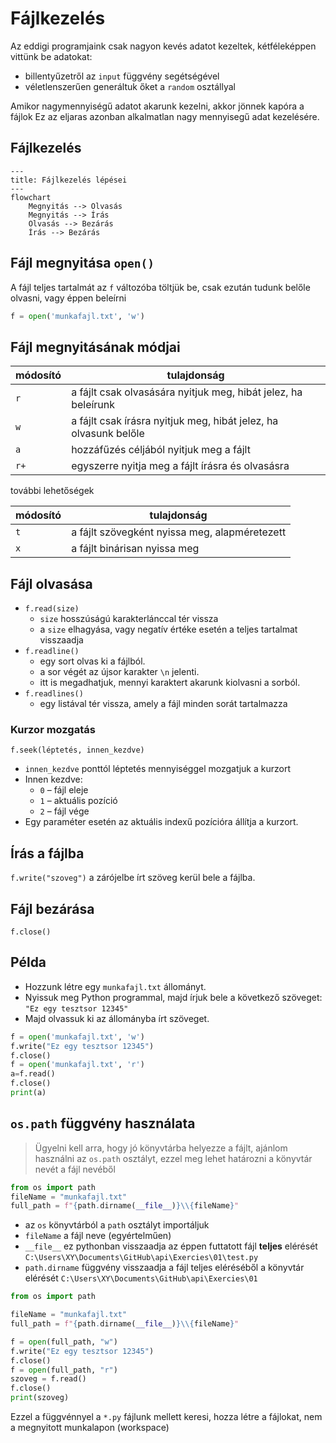 # Fájlkezelés
Az eddigi programjaink csak nagyon kevés adatot kezeltek, kétféleképpen vittünk be adatokat:
- billentyűzetről az `input` függvény segétségével
- véletlenszerűen generáltuk őket a `random` osztállyal

Amikor nagymennyiségű adatot akarunk kezelni, akkor jönnek kapóra a fájlok
Ez az eljaras azonban alkalmatlan nagy mennyisegű adat kezelésére.

## Fájlkezelés
```mermaid
---
title: Fájlkezelés lépései
---
flowchart 
	Megnyitás --> Olvasás
	Megnyitás --> Írás
    Olvasás --> Bezárás
    Írás --> Bezárás
```
## Fájl megnyitása `open()`
A fájl teljes tartalmát az `f` változóba töltjük be, csak ezután tudunk belőle olvasni, vagy éppen beleírni

```py
f = open('munkafajl.txt', 'w')
```

## Fájl megnyitásának módjai

módosító| tulajdonság
-|-
`r`|a fájlt csak olvasására nyitjuk meg, hibát jelez, ha beleírunk
`w`|a fájlt csak írásra nyitjuk meg, hibát jelez, ha olvasunk belőle
`a`|hozzáfűzés céljából nyitjuk meg a fájlt
`r+`|egyszerre nyitja meg a fájlt írásra és olvasásra

további lehetőségek

módosító| tulajdonság
-|-
`t`|a fájlt szövegként nyissa meg, alapméretezett
`x`|a fájlt binárisan nyissa meg

## Fájl olvasása
- `f.read(size)`
  - `size` hosszúságú karakterlánccal tér vissza
  - a `size` elhagyása, vagy negatív értéke esetén a teljes tartalmat visszaadja
- `f.readline()`
  - egy sort olvas ki a fájlból.
  - a sor végét az újsor karakter `\n` jelenti. 
  - itt is megadhatjuk, mennyi karaktert akarunk kiolvasni a sorból.
- `f.readlines()`
  - egy listával tér vissza, amely a fájl minden sorát tartalmazza
  
### Kurzor mozgatás
`f.seek(léptetés, innen_kezdve)`
- `innen_kezdve` ponttól léptetés mennyiséggel mozgatjuk a kurzort
- Innen kezdve: 
    - `0` – fájl eleje
    - `1` – aktuális pozíció
    - `2` – fájl vége
- Egy paraméter esetén az aktuális indexű pozícióra állítja a kurzort.

## Írás a fájlba
`f.write("szoveg")` a zárójelbe írt szöveg kerül bele a fájlba.

## Fájl bezárása
`f.close()` 

## Példa

- Hozzunk létre egy `munkafajl.txt` állományt.
- Nyissuk meg Python programmal, majd írjuk bele a következő szöveget: `"Ez egy tesztsor 12345"`
- Majd olvassuk ki az állományba írt szöveget.

```py
f = open('munkafajl.txt', 'w')
f.write("Ez egy tesztsor 12345")
f.close()
f = open('munkafajl.txt', 'r')
a=f.read()
f.close()
print(a)
```

## `os.path` függvény használata
> Ügyelni kell arra, hogy jó könyvtárba helyezze a fájlt, ajánlom használni az `os.path` osztályt, ezzel meg lehet határozni a könyvtár nevét a fájl nevéből

```py
from os import path
fileName = "munkafajl.txt"
full_path = f"{path.dirname(__file__)}\\{fileName}"
```
- az `os` könyvtárból a `path` osztályt importáljuk
- `fileName` a fájl neve (egyértelműen)
- `__file__` ez pythonban visszaadja az éppen futtatott fájl **teljes** elérését `C:\Users\XY\Documents\GitHub\api\Exercies\01\test.py`
- `path.dirname` függvény visszaadja a fájl teljes eléréséből a könyvtár elérését `C:\Users\XY\Documents\GitHub\api\Exercies\01`

```py
from os import path

fileName = "munkafajl.txt"
full_path = f"{path.dirname(__file__)}\\{fileName}"

f = open(full_path, "w")
f.write("Ez egy tesztsor 12345")
f.close()
f = open(full_path, "r")
szoveg = f.read()
f.close()
print(szoveg)
```
Ezzel a függvénnyel a `*.py` fájlunk mellett keresi, hozza létre a fájlokat, nem a megnyitott munkalapon (workspace)
